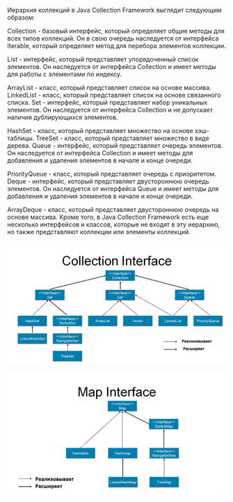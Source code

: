 Иерархия коллекций в Java Collection Framework выглядит следующим образом:

Collection - базовый интерфейс, который определяет общие методы для всех типов коллекций. Он в свою очередь наследуется от интерфейса Iterable, который определяет метод для перебора элементов коллекции.

List - интерфейс, который представляет упорядоченный список элементов. Он наследуется от интерфейса Collection и имеет методы для работы с элементами по индексу.

ArrayList - класс, который представляет список на основе массива.
LinkedList - класс, который представляет список на основе связанного списка.
Set - интерфейс, который представляет набор уникальных элементов. Он наследуется от интерфейса Collection и не допускает наличия дублирующихся элементов.

HashSet - класс, который представляет множество на основе хэш-таблицы.
TreeSet - класс, который представляет множество в виде дерева.
Queue - интерфейс, который представляет очередь элементов. Он наследуется от интерфейса Collection и имеет методы для добавления и удаления элементов в начале и конце очереди.

PriorityQueue - класс, который представляет очередь с приоритетом.
Deque - интерфейс, который представляет двустороннюю очередь элементов. Он наследуется от интерфейса Queue и имеет методы для добавления и удаления элементов в начале и конце очереди.

ArrayDeque - класс, который представляет двустороннюю очередь на основе массива.
Кроме того, в Java Collection Framework есть еще несколько интерфейсов и классов, которые не входят в эту иерархию, но также представляют коллекции или элементы коллекций.

![img_5.png](img_5.png)

![img_6.png](img_6.png)